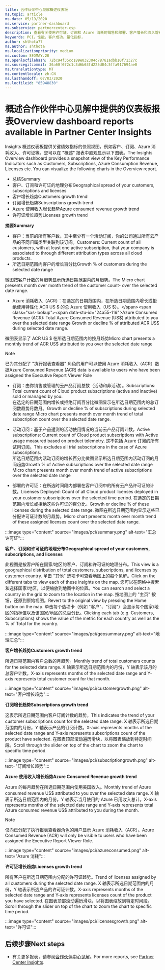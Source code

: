```yaml
---
title: 合作伙伴中心见解概述仪表板
ms.topic: article
ms.date: 05/19/2020
ms.service: partner-dashboard
ms.subservice: partnercenter-csp
description: 查看有关使用许可证、订阅和 Azure 消耗的销售和部署、客户增长和收入增长情况的快照。
keywords: PCI，性能，客户成功，量化指标，
author: shthota77
ms.author: shthota
ms.localizationpriority: medium
ms.custom: SEOMAY.20
ms.openlocfilehash: 72bc94f35cc189e032304c78781adbb10f71327c
ms.sourcegitcommit: 36a60f672c1c3d6b63fd225d04c5ffa917694ae0
ms.translationtype: MT
ms.contentlocale: zh-CN
ms.lasthandoff: 07/03/2020
ms.locfileid: "85948830"
---
```

# <a name="overview-dashboard-reports-available-in-partner-center-insights"></a><span data-ttu-id="24a55-104">概述合作伙伴中心见解中提供的仪表板报表</span><span class="sxs-lookup"><span data-stu-id="24a55-104">Overview dashboard reports available in Partner Center Insights</span></span>
 
<span data-ttu-id="24a55-105">Insights 概述仪表板提供关键绩效指标的快照视图，例如客户、订阅、Azure 消耗收入、许可证等。您可以在 "概述" 报表中直观显示以下图表。</span><span class="sxs-lookup"><span data-stu-id="24a55-105">The Insights Overview dashboard provides a snapshot view of the Key Performance Indicators such as Customers, Subscriptions, Azure Consumption Revenue, Licenses etc. You can visualize the following charts in the Overview report.</span></span> 

- <span data-ttu-id="24a55-106">总结</span><span class="sxs-lookup"><span data-stu-id="24a55-106">Summary</span></span>  
- <span data-ttu-id="24a55-107">客户、订阅和许可证的地理分布</span><span class="sxs-lookup"><span data-stu-id="24a55-107">Geographical spread of your customers, subscriptions and licenses</span></span>  
- <span data-ttu-id="24a55-108">客户增长趋势</span><span class="sxs-lookup"><span data-stu-id="24a55-108">Customers growth trend</span></span> 
- <span data-ttu-id="24a55-109">订阅增长趋势</span><span class="sxs-lookup"><span data-stu-id="24a55-109">Subscriptions growth trend</span></span> 
- <span data-ttu-id="24a55-110">Azure 使用收入增长趋势</span><span class="sxs-lookup"><span data-stu-id="24a55-110">Azure consumed revenue growth trend</span></span> 
- <span data-ttu-id="24a55-111">许可证增长趋势</span><span class="sxs-lookup"><span data-stu-id="24a55-111">Licenses growth trend</span></span> 

<span data-ttu-id="24a55-112">**摘要**</span><span class="sxs-lookup"><span data-stu-id="24a55-112">**Summary**</span></span>

- <span data-ttu-id="24a55-113">客户：当前的所有客户数，其中至少有一个活动订阅，你的公司通过所有云产品的不同归属类型关联到该订阅。</span><span class="sxs-lookup"><span data-stu-id="24a55-113">Customers: Current count of all customers, with at least one active subscription, that your company is associated to through different attribution types across all cloud products.</span></span> 
- <span data-ttu-id="24a55-114">所选日期范围内客户的增长百分比</span><span class="sxs-lookup"><span data-stu-id="24a55-114">Growth % of customers during the selected date range</span></span> 

<span data-ttu-id="24a55-115">微图按客户计数的月趋势显示所选日期范围内的月趋势。</span><span class="sxs-lookup"><span data-stu-id="24a55-115">The Micro chart presents month over month trend of the customer count-  over the selected date range.</span></span> 

 
- <span data-ttu-id="24a55-116">Azure 消耗收入（ACR）：在选定的日期范围内，在所选日期范围内增长或拒绝使用特性化 ACR US $ 的总 Azure 使用收入（US $）。</span><span class="sxs-lookup"><span data-stu-id="24a55-116">Azure Consumed Revenue (ACR): Total Azure Consumed Revenue (US$) attributed to you over the selected date range Growth or decline % of attributed ACR US$ during selected date range.</span></span>

<span data-ttu-id="24a55-117">微图表显示了 ACR US $ 在所选日期范围内的按月趋势</span><span class="sxs-lookup"><span data-stu-id="24a55-117">Micro chart presents a monthly trend of ACR US$ attributed to you over the selected date range</span></span> 
>[!Note] 
><span data-ttu-id="24a55-118">已为其分配了 "执行报表查看器" 角色的用户可以使用 Azure 消耗收入（ACR）数据</span><span class="sxs-lookup"><span data-stu-id="24a55-118">Azure Consumed Revenue (ACR) data is available to users who have been assigned the Executive Report Viewer Role</span></span> 
 
- <span data-ttu-id="24a55-119">订阅：由你销售或管理的云产品订阅总数（活动和非活动）。</span><span class="sxs-lookup"><span data-stu-id="24a55-119">Subscriptions: Total current count of Cloud product subscriptions (active and inactive) sold or managed by you.</span></span>  
<span data-ttu-id="24a55-120">在选定的日期范围内增长或拒绝订阅百分比微图显示在所选日期范围内的总订阅数趋势月数月。</span><span class="sxs-lookup"><span data-stu-id="24a55-120">Growth or decline % of subscriptions during selected date range Micro chart presents month over month trend of total subscription count over the selected date range.</span></span> 
 
- <span data-ttu-id="24a55-121">活动订阅：基于产品遥测的活动使用情况的当前云产品订阅计数。</span><span class="sxs-lookup"><span data-stu-id="24a55-121">Active subscriptions: Current count of Cloud product subscriptions with Active usage measured based on product telemetry.</span></span> <span data-ttu-id="24a55-122">这不包括 Azure 订阅的所有试用订阅。</span><span class="sxs-lookup"><span data-stu-id="24a55-122">This excludes all trial subscriptions in the case of Azure subscriptions.</span></span>  
<span data-ttu-id="24a55-123">所选日期范围内活动订阅的增长百分比微图显示所选日期范围内活动订阅的月间趋势</span><span class="sxs-lookup"><span data-stu-id="24a55-123">Growth % of Active subscriptions over the selected date range Micro chart presents month over month trend of active subscriptions over the selected date range</span></span> 
 
- <span data-ttu-id="24a55-124">部署的许可证：在所选时间段内部署在客户订阅中的所有云产品许可证的计数。</span><span class="sxs-lookup"><span data-stu-id="24a55-124">Licenses Deployed: Count of all Cloud product licenses deployed in your customer subscriptions over the selected time period.</span></span> <span data-ttu-id="24a55-125">在选定的日期范围内增长或拒绝这些许可证的百分比。</span><span class="sxs-lookup"><span data-stu-id="24a55-125">Growth or decline % of these licenses during the selected date range.</span></span> <span data-ttu-id="24a55-126">微图在所选日期范围内显示这些已分配许可证计数的月趋势。</span><span class="sxs-lookup"><span data-stu-id="24a55-126">Micro chart presents month over month trend of these assigned licenses count over the selected date range.</span></span>

:::image type="content" source="images/pci/summary.png" alt-text="汇总许可证":::

<span data-ttu-id="24a55-128">**客户、订阅和许可证的地理分布**</span><span class="sxs-lookup"><span data-stu-id="24a55-128">**Geographical spread of your customers, subscriptions, and licenses**</span></span> 

<span data-ttu-id="24a55-129">此视图是按客户所在国家/地区的客户、订阅和许可证的地理分布。</span><span class="sxs-lookup"><span data-stu-id="24a55-129">This view is a geographical distribution of total customers, subscriptions, and licenses by customer country.</span></span> <span data-ttu-id="24a55-130">单击 "其他" 选项卡可查看地图上的每个见解。</span><span class="sxs-lookup"><span data-stu-id="24a55-130">Click on the different tabs to view each of these insights on the map.</span></span> <span data-ttu-id="24a55-131">您可以在网格中搜索和选择国家/地区，以便缩放到地图中的位置。</span><span class="sxs-lookup"><span data-stu-id="24a55-131">You can search and select a country in the grid to zoom to the location in the map.</span></span> <span data-ttu-id="24a55-132">按地图上的 "主页" 按钮，还原到原始视图。</span><span class="sxs-lookup"><span data-stu-id="24a55-132">Revert to the original view by pressing the Home button on the map.</span></span> <span data-ttu-id="24a55-133">单击每个选项卡（例如 "客户"、"订阅"）会显示每个国家/地区的指标值以及该国家/地区的总百分比。</span><span class="sxs-lookup"><span data-stu-id="24a55-133">Clicking each tab (e.g. Customers, Subscriptions) shows the value of the metric for each country as well as the % of Total for the country.</span></span>  

:::image type="content" source="images/pci/geosummary.png" alt-text="地理汇总":::

<span data-ttu-id="24a55-135">**客户增长趋势**</span><span class="sxs-lookup"><span data-stu-id="24a55-135">**Customers growth trend**</span></span>

<span data-ttu-id="24a55-136">所选日期范围内客户总数的月趋势。</span><span class="sxs-lookup"><span data-stu-id="24a55-136">Monthly trend of total customers counts for the selected date range.</span></span> <span data-ttu-id="24a55-137">X 轴表示所选日期范围内的月份，Y 轴表示该月的总客户计数。</span><span class="sxs-lookup"><span data-stu-id="24a55-137">X-axis represents months of the selected date range and Y-axis represents total customer count for that month.</span></span> 

:::image type="content" source="images/pci/customergrowth.png" alt-text="客户增长趋势":::

<span data-ttu-id="24a55-139">**订阅增长趋势**</span><span class="sxs-lookup"><span data-stu-id="24a55-139">**Subscriptions growth trend**</span></span>

<span data-ttu-id="24a55-140">这表示所选日期范围内客户订阅计数的趋势。</span><span class="sxs-lookup"><span data-stu-id="24a55-140">This indicates the trend of your customer subscriptions count for the selected date range.</span></span> <span data-ttu-id="24a55-141">X 轴表示所选日期范围内的月份，Y 轴表示产品的订阅计数。</span><span class="sxs-lookup"><span data-stu-id="24a55-141">X-axis represents months of the selected date range and Y-axis represents subscriptions count of the product have selected.</span></span> <span data-ttu-id="24a55-142">在图表顶部滚动遍历滑块，以将图表缩放到特定时间段。</span><span class="sxs-lookup"><span data-stu-id="24a55-142">Scroll through the slider on top of the chart to zoom the chart to specific time period.</span></span> 

:::image type="content" source="images/pci/subscriptiongrowth.png" alt-text="订阅增长趋势":::

<span data-ttu-id="24a55-144">**Azure 使用收入增长趋势**</span><span class="sxs-lookup"><span data-stu-id="24a55-144">**Azure Consumed Revenue growth trend**</span></span>

<span data-ttu-id="24a55-145">Azure 的每月趋势在所选日期范围内使用美国收入。</span><span class="sxs-lookup"><span data-stu-id="24a55-145">Monthly trend of Azure consumed revenue US$ attributed to you over the selected date range.</span></span> <span data-ttu-id="24a55-146">X 轴表示所选日期范围内的月份，Y 轴表示当月使用的 Azure 已用收入总计。</span><span class="sxs-lookup"><span data-stu-id="24a55-146">X-axis represents months of the selected date range and Y-axis represents total Azure consumed revenue US$ attributed to you during the month.</span></span>
   
>[!Note] 
><span data-ttu-id="24a55-147">仅向已分配了执行报表查看器角色的用户显示 Azure 消耗收入（ACR）。</span><span class="sxs-lookup"><span data-stu-id="24a55-147">Azure Consumed Revenue (ACR) will only be visible to users who have been assigned the Executive Report Viewer Role.</span></span> 

:::image type="content" source="images/pci/azureconsumed.png" alt-text="Azure 消耗":::

<span data-ttu-id="24a55-149">**许可证增长趋势**</span><span class="sxs-lookup"><span data-stu-id="24a55-149">**Licenses growth trend**</span></span>
 
<span data-ttu-id="24a55-150">所有客户在所选日期范围内分配的许可证趋势。</span><span class="sxs-lookup"><span data-stu-id="24a55-150">Trend of licenses assigned by all customers during the selected date range.</span></span> <span data-ttu-id="24a55-151">X 轴表示所选日期范围内的月份，Y 轴表示所选产品的许可证计数。</span><span class="sxs-lookup"><span data-stu-id="24a55-151">X-axis represents months of the selected date range and Y-axis represents licenses count of the product you have selected.</span></span> <span data-ttu-id="24a55-152">在图表顶部滚动遍历滑块，以将图表缩放到特定时间段。</span><span class="sxs-lookup"><span data-stu-id="24a55-152">Scroll through the slider on top of the chart to zoom the chart to specific time period.</span></span>  

:::image type="content" source="images/pci/licensesgrowth.png" alt-text="许可证":::

## <a name="next-steps"></a><span data-ttu-id="24a55-154">后续步骤</span><span class="sxs-lookup"><span data-stu-id="24a55-154">Next steps</span></span>

- <span data-ttu-id="24a55-155">有关更多报表，请参阅[合作伙伴中心见解](partner-center-insights.md)。</span><span class="sxs-lookup"><span data-stu-id="24a55-155">For more reports, see [Partner Center Insights](partner-center-insights.md).</span></span>
